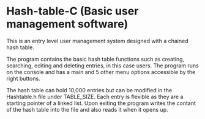 # Hash-table-C (Basic user management software)
This is an entry level user management system designed with a chained hash table.

The program contains the basic hash table functions such as creating, searching, editing and deleting entries, in this case users.
The program runs on the console and has a main and 5 other menu options accessible by the right buttons.

The hash table can hold 10,000 entries but can be modified in the Hashtable.h file under TABLE_SIZE. Each entry is flexible as they are a starting pointer of a linked list.
Upon exiting the program writes the contant of the hash table into the file and also reads it when it opens up.
